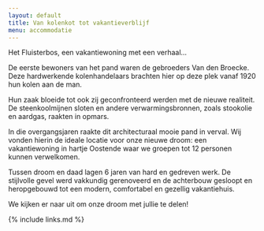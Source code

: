 ```yaml
---
layout: default
title: Van kolenkot tot vakantieverblijf
menu: accommodatie
---
```

Het Fluisterbos, een vakantiewoning met een verhaal...

De eerste bewoners van het pand waren de gebroeders Van den Broecke. Deze hardwerkende kolenhandelaars brachten hier op deze plek vanaf 1920 hun kolen aan de man.

Hun zaak bloeide tot ook zij geconfronteerd werden met de nieuwe realiteit. De steenkoolmijnen sloten en andere verwarmingsbronnen, zoals stookolie en aardgas, raakten in opmars.

In die overgangsjaren raakte dit architecturaal mooie pand in verval. Wij vonden hierin de ideale locatie voor onze nieuwe droom: een vakantiewoning in hartje Oostende waar we groepen tot 12 personen kunnen verwelkomen.

Tussen droom en daad lagen 6 jaren van hard en gedreven werk. De stijlvolle gevel werd vakkundig gerenoveerd en de achterbouw gesloopt en heropgebouwd tot een modern, comfortabel en gezellig vakantiehuis. 

We kijken er naar uit om onze droom met jullie te delen!

{% include links.md %}
